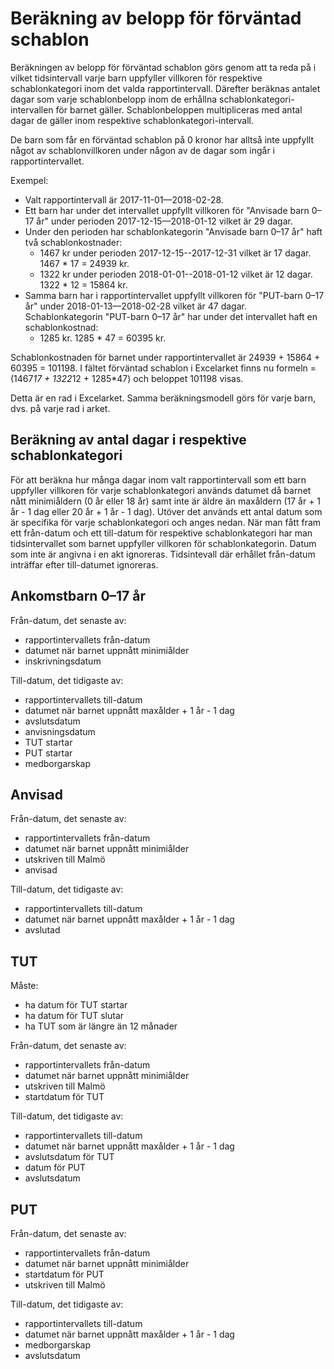 # Beräkning av belopp för förväntad schablon

Beräkningen av belopp för förväntad schablon görs genom att ta reda på i vilket tidsintervall varje barn uppfyller villkoren för respektive schablonkategori inom det valda rapportintervall. Därefter beräknas antalet dagar som varje schablonbelopp inom de erhållna schablonkategori-intervallen för barnet gäller. Schablonbeloppen multipliceras med antal dagar de gäller inom respektive schablonkategori-intervall.

De barn som får en förväntad schablon på 0 kronor har alltså inte uppfyllt något av schablonvillkoren under någon av de dagar som ingår i rapportintervallet.

Exempel:

* Valt rapportintervall är 2017-11-01––2018-02-28.
* Ett barn har under det intervallet uppfyllt villkoren för "Anvisade barn 0–17 år" under perioden 2017-12-15––2018-01-12 vilket är 29 dagar.
* Under den perioden har schablonkategorin "Anvisade barn 0–17 år" haft två schablonkostnader:
  * 1467 kr under perioden 2017-12-15--2017-12-31 vilket är 17 dagar. 1467 * 17 = 24939 kr.
  * 1322 kr under perioden 2018-01-01--2018-01-12 vilket är 12 dagar. 1322 * 12 = 15864 kr.
* Samma barn har i rapportintervallet uppfyllt villkoren för "PUT-barn 0–17 år" under 2018-01-13––2018-02-28 vilket är 47 dagar. Schablonkategorin "PUT-barn 0–17 år" har under det intervallet haft en schablonkostnad:
  * 1285 kr.  1285 * 47 = 60395 kr.

Schablonkostnaden för barnet under rapportintervallet är 24939 + 15864 + 60395 = 101198. I fältet förväntad schablon i Excelarket finns nu formeln =(1467*17 + 1322*12 + 1285*47) och beloppet 101198 visas.

Detta är en rad i Excelarket. Samma beräkningsmodell görs för varje barn, dvs. på varje rad i arket.


## Beräkning av antal dagar i respektive schablonkategori

För att beräkna hur många dagar inom valt rapportintervall som ett barn uppfyller villkoren för varje schablonkategori används datumet då barnet nått minimiåldern (0 år eller 18 år) samt inte är äldre än maxåldern (17 år + 1 år - 1 dag eller 20 år + 1 år - 1 dag). Utöver det används ett antal datum som är specifika för varje schablonkategori och anges nedan. När man fått fram ett från-datum och ett till-datum för respektive schablonkategori har man tidsintervallet som barnet uppfyller villkoren för schablonkategorin. Datum som inte är angivna i en akt ignoreras. Tidsintevall där erhållet från-datum inträffar efter till-datumet ignoreras.

## Ankomstbarn 0–17 år

Från-datum, det senaste av:
* rapportintervallets från-datum
* datumet när barnet uppnått minimiålder
* inskrivningsdatum

Till-datum, det tidigaste av:
* rapportintervallets till-datum
* datumet när barnet uppnått maxålder + 1 år - 1 dag
* avslutsdatum
* anvisningsdatum
* TUT startar
* PUT startar
* medborgarskap


## Anvisad

Från-datum, det senaste av:
* rapportintervallets från-datum
* datumet när barnet uppnått minimiålder
* utskriven till Malmö
* anvisad

Till-datum, det tidigaste av:
* rapportintervallets till-datum
* datumet när barnet uppnått maxålder + 1 år - 1 dag
* avslutad


## TUT

Måste:
* ha datum för TUT startar
* ha datum för TUT slutar
* ha TUT som är längre än 12 månader

Från-datum, det senaste av:
* rapportintervallets från-datum
* datumet när barnet uppnått minimiålder
* utskriven till Malmö
* startdatum för TUT

Till-datum, det tidigaste av:
* rapportintervallets till-datum
* datumet när barnet uppnått maxålder + 1 år - 1 dag
* avslutsdatum för TUT
* datum för PUT
* avslutsdatum


## PUT

Från-datum, det senaste av:
* rapportintervallets från-datum
* datumet när barnet uppnått minimiålder
* startdatum för PUT
* utskriven till Malmö

Till-datum, det tidigaste av:
* rapportintervallets till-datum
* datumet när barnet uppnått maxålder + 1 år - 1 dag
* medborgarskap
* avslutsdatum
